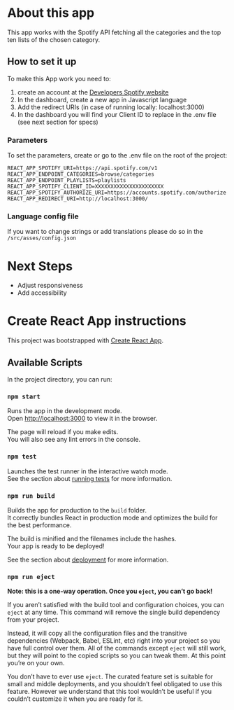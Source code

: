# About this app
This app works with the Spotify API fetching all the categories and the top ten lists of the chosen category.

## How to set it up
To make this App work you need to:
1. create an account at the [Developers Spotify website](https://developer.spotify.com/dashboard/login)
2. In the dashboard, create a new app in Javascript language
3. Add the redirect URIs (in case of running locally: localhost:3000)
4. In the dashboard you will find your Client ID to replace in the .env file (see next section for specs)

### Parameters
To set the parameters, create or go to the .env file on the root of the project:

```
REACT_APP_SPOTIFY_URI=https://api.spotify.com/v1
REACT_APP_ENDPOINT_CATEGORIES=browse/categories
REACT_APP_ENDPOINT_PLAYLISTS=playlists
REACT_APP_SPOTIFY_CLIENT_ID=XXXXXXXXXXXXXXXXXXXXXX
REACT_APP_SPOTIFY_AUTHORIZE_URI=https://accounts.spotify.com/authorize
REACT_APP_REDIRECT_URI=http://localhost:3000/
```

### Language config file
If you want to change strings or add translations please do so in the `/src/asses/config.json`

# Next Steps
- Adjust responsiveness
- Add accessibility

# Create React App instructions
This project was bootstrapped with [Create React App](https://github.com/facebook/create-react-app).

## Available Scripts

In the project directory, you can run:

### `npm start`

Runs the app in the development mode.<br>
Open [http://localhost:3000](http://localhost:3000) to view it in the browser.

The page will reload if you make edits.<br>
You will also see any lint errors in the console.

### `npm test`

Launches the test runner in the interactive watch mode.<br>
See the section about [running tests](https://facebook.github.io/create-react-app/docs/running-tests) for more information.

### `npm run build`

Builds the app for production to the `build` folder.<br>
It correctly bundles React in production mode and optimizes the build for the best performance.

The build is minified and the filenames include the hashes.<br>
Your app is ready to be deployed!

See the section about [deployment](https://facebook.github.io/create-react-app/docs/deployment) for more information.

### `npm run eject`

**Note: this is a one-way operation. Once you `eject`, you can’t go back!**

If you aren’t satisfied with the build tool and configuration choices, you can `eject` at any time. This command will remove the single build dependency from your project.

Instead, it will copy all the configuration files and the transitive dependencies (Webpack, Babel, ESLint, etc) right into your project so you have full control over them. All of the commands except `eject` will still work, but they will point to the copied scripts so you can tweak them. At this point you’re on your own.

You don’t have to ever use `eject`. The curated feature set is suitable for small and middle deployments, and you shouldn’t feel obligated to use this feature. However we understand that this tool wouldn’t be useful if you couldn’t customize it when you are ready for it.


